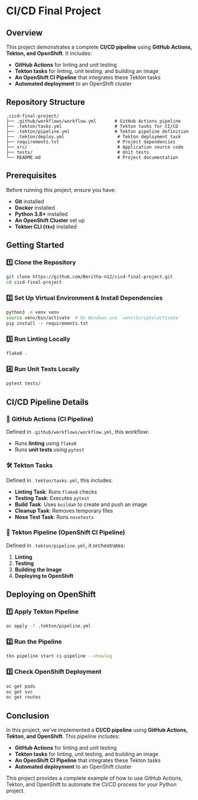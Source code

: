 # CI/CD Final Project

## Overview
This project demonstrates a complete **CI/CD pipeline** using **GitHub Actions, Tekton, and OpenShift**. It includes:
- **GitHub Actions** for linting and unit testing
- **Tekton tasks** for linting, unit testing, and building an image
- **An OpenShift CI Pipeline** that integrates these Tekton tasks
- **Automated deployment** to an OpenShift cluster

## Repository Structure
```
.cicd-final-project/
├── .github/workflows/workflow.yml       # GitHub Actions pipeline
├── .tekton/tasks.yml                    # Tekton tasks for CI/CD
├── .tekton/pipeline.yml                 # Tekton pipeline definition
├── .tekton/deploy.yml                    # Tekton deployment task
├── requirements.txt                      # Project dependencies
├── src/                                  # Application source code
├── tests/                                # Unit tests
└── README.md                             # Project documentation
```

## Prerequisites
Before running this project, ensure you have:
- **Git** installed
- **Docker** installed
- **Python 3.8+** installed
- **An OpenShift Cluster** set up
- **Tekton CLI (`tkn`)** installed

## Getting Started
### 1️⃣ Clone the Repository
```bash
git clone https://github.com/Beritha-n12/cicd-final-project.git
cd cicd-final-project
```

### 2️⃣ Set Up Virtual Environment & Install Dependencies
```bash
python3 -m venv venv
source venv/bin/activate  # On Windows use `venv\Scripts\activate`
pip install -r requirements.txt
```

### 3️⃣ Run Linting Locally
```bash
flake8 .
```

### 4️⃣ Run Unit Tests Locally
```bash
pytest tests/
```

## CI/CD Pipeline Details
### 🚀 **GitHub Actions (CI Pipeline)**
Defined in `.github/workflows/workflow.yml`, this workflow:
- Runs **linting** using `flake8`
- Runs **unit tests** using `pytest`

### 🛠 **Tekton Tasks**
Defined in `.tekton/tasks.yml`, this includes:
- **Linting Task**: Runs `flake8` checks
- **Testing Task**: Executes `pytest`
- **Build Task**: Uses `buildah` to create and push an image
- **Cleanup Task**: Removes temporary files
- **Nose Test Task**: Runs `nosetests`

### 🔄 **Tekton Pipeline (OpenShift CI Pipeline)**
Defined in `.tekton/pipeline.yml`, it orchestrates:
1. **Linting**
2. **Testing**
3. **Building the Image**
4. **Deploying to OpenShift**

## Deploying on OpenShift
### 1️⃣ Apply Tekton Pipeline
```bash
oc apply -f .tekton/pipeline.yml
```

### 2️⃣ Run the Pipeline
```bash
tkn pipeline start ci-pipeline --showlog
```

### 3️⃣ Check OpenShift Deployment
```bash
oc get pods
oc get svc
oc get routes
```

## Conclusion

In this project, we've implemented a **CI/CD pipeline** using **GitHub Actions, Tekton, and OpenShift**. This pipeline includes:

- **GitHub Actions** for linting and unit testing
- **Tekton tasks** for linting, unit testing, and building an image
- **An OpenShift CI Pipeline** that integrates these Tekton tasks
- **Automated deployment** to an OpenShift cluster

This project provides a complete example of how to use GitHub Actions, Tekton, and OpenShift to automate the CI/CD process for your Python project.